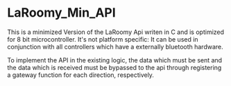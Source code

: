 # LaRoomy_Min_API
 This is a minimized Version of the LaRoomy Api writen in C and is optimized for 8 bit microcontroller. It's not platform specific: It can be used in conjunction with all controllers which have a externally bluetooth hardware.

 To implement the API in the existing logic, the data which must be sent and the data which is received must be bypassed to the api through registering a gateway function for each direction, respectively.
